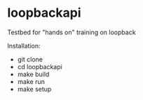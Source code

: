 # loopbackapi
Testbed for "hands on" training on loopback



Installation:
- git clone 
- cd loopbackapi
- make build 
- make run 
- make setup



